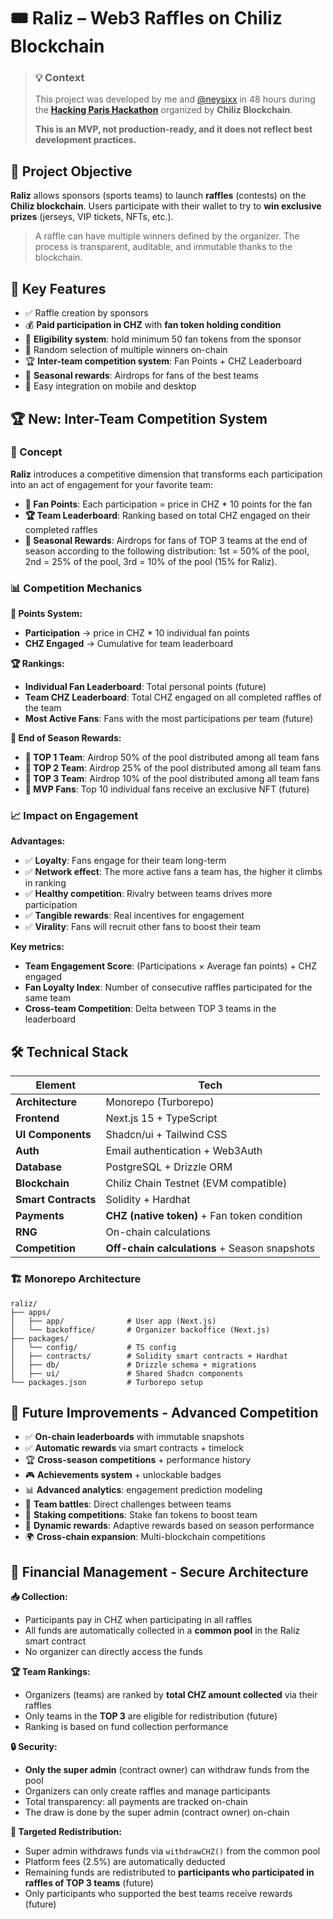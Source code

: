 # 🎟️ Raliz – Web3 Raffles on Chiliz Blockchain

> ### 💡 Context
> 
> This project was developed by me and [@neysixx](https://github.com/neysixx) in 48 hours during the [**Hacking Paris Hackathon**](https://www.chiliz.com/hacking-paris/) organized by **Chiliz Blockchain**.
> 
> **This is an MVP, not production-ready, and it does not reflect best development practices.**

## 🎯 Project Objective

**Raliz** allows sponsors (sports teams) to launch **raffles** (contests) on the **Chiliz blockchain**. Users participate with their wallet to try to **win exclusive prizes** (jerseys, VIP tickets, NFTs, etc.).

> A raffle can have multiple winners defined by the organizer. The process is transparent, auditable, and immutable thanks to the blockchain.
> 


## 🧩 Key Features

- ✅ Raffle creation by sponsors
- 💰 **Paid participation in CHZ** with **fan token holding condition**
- 🎫 **Eligibility system**: hold minimum 50 fan tokens from the sponsor
- 🎲 Random selection of multiple winners on-chain
- 🏆 **Inter-team competition system**: Fan Points + CHZ Leaderboard
- 🎁 **Seasonal rewards**: Airdrops for fans of the best teams
- 🔗 Easy integration on mobile and desktop

## 🏆 New: Inter-Team Competition System

### 🎯 Concept

**Raliz** introduces a competitive dimension that transforms each participation into an act of engagement for your favorite team:

- **👥 Fan Points**: Each participation = price in CHZ * 10 points for the fan
- **🏆 Team Leaderboard**: Ranking based on total CHZ engaged on their completed raffles
- **🎁 Seasonal Rewards**: Airdrops for fans of TOP 3 teams at the end of season according to the following distribution: 1st = 50% of the pool, 2nd = 25% of the pool, 3rd = 10% of the pool (15% for Raliz).

### 📊 Competition Mechanics

**🔄 Points System:**
- **Participation** → price in CHZ * 10 individual fan points
- **CHZ Engaged** → Cumulative for team leaderboard

**🏆 Rankings:**
- **Individual Fan Leaderboard**: Total personal points (future)
- **Team CHZ Leaderboard**: Total CHZ engaged on all completed raffles of the team
- **Most Active Fans**: Fans with the most participations per team (future)

**🎁 End of Season Rewards:**
- **🥇 TOP 1 Team**: Airdrop 50% of the pool distributed among all team fans
- **🥈 TOP 2 Team**: Airdrop 25% of the pool distributed among all team fans  
- **🥉 TOP 3 Team**: Airdrop 10% of the pool distributed among all team fans
- **🌟 MVP Fans**: Top 10 individual fans receive an exclusive NFT (future)

### 📈 Impact on Engagement

**Advantages:**
- ✅ **Loyalty**: Fans engage for their team long-term
- ✅ **Network effect**: The more active fans a team has, the higher it climbs in ranking
- ✅ **Healthy competition**: Rivalry between teams drives more participation
- ✅ **Tangible rewards**: Real incentives for engagement
- ✅ **Virality**: Fans will recruit other fans to boost their team

**Key metrics:**
- **Team Engagement Score**: (Participations × Average fan points) + CHZ engaged
- **Fan Loyalty Index**: Number of consecutive raffles participated for the same team
- **Cross-team Competition**: Delta between TOP 3 teams in the leaderboard


## 🛠️ Technical Stack

| Element | Tech |
| --- | --- |
| **Architecture** | Monorepo (Turborepo) |
| **Frontend** | Next.js 15 + TypeScript |
| **UI Components** | Shadcn/ui + Tailwind CSS |
| **Auth** | Email authentication + Web3Auth |
| **Database** | PostgreSQL + Drizzle ORM |
| **Blockchain** | Chiliz Chain Testnet (EVM compatible) |
| **Smart Contracts** | Solidity + Hardhat |
| **Payments** | **CHZ (native token)** + Fan token condition |
| **RNG** | On-chain calculations |
| **Competition** | **Off-chain calculations** + Season snapshots |

### 🏗️ Monorepo Architecture
```
raliz/
├── apps/
│   ├── app/              # User app (Next.js)
│   └── backoffice/       # Organizer backoffice (Next.js)
├── packages/
│   └── config/           # TS config
│   ├── contracts/        # Solidity smart contracts + Hardhat
│   ├── db/               # Drizzle schema + migrations
│   ├── ui/               # Shared Shadcn components
└── packages.json         # Turborepo setup
```

## 🔮 Future Improvements - Advanced Competition

- ✅ **On-chain leaderboards** with immutable snapshots
- ✅ **Automatic rewards** via smart contracts + timelock
- 🏆 **Cross-season competitions** + performance history
- 🎮 **Achievements system** + unlockable badges
- 📊 **Advanced analytics**: engagement prediction modeling
- 🤝 **Team battles**: Direct challenges between teams
- 💎 **Staking competitions**: Stake fan tokens to boost team
- 🎁 **Dynamic rewards**: Adaptive rewards based on season performance
- 🌍 **Cross-chain expansion**: Multi-blockchain competitions

## 🔐 Financial Management - Secure Architecture

**📥 Collection:**
- Participants pay in CHZ when participating in all raffles
- All funds are automatically collected in a **common pool** in the Raliz smart contract
- No organizer can directly access the funds

**🏆 Team Rankings:**
- Organizers (teams) are ranked by **total CHZ amount collected** via their raffles
- Only teams in the **TOP 3** are eligible for redistribution (future)
- Ranking is based on fund collection performance

**🔒 Security:**
- **Only the super admin** (contract owner) can withdraw funds from the pool
- Organizers can only create raffles and manage participants
- Total transparency: all payments are tracked on-chain
- The draw is done by the super admin (contract owner) on-chain

**💸 Targeted Redistribution:**
- Super admin withdraws funds via `withdrawCHZ()` from the common pool
- Platform fees (2.5%) are automatically deducted
- Remaining funds are redistributed to **participants who participated in raffles of TOP 3 teams** (future)
- Only participants who supported the best teams receive rewards (future)